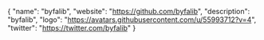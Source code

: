 {
  "name": "byfalib",
  "website": "https://github.com/byfalib",
  "description": "byfalib",
  "logo": "https://avatars.githubusercontent.com/u/55993712?v=4",
  "twitter": "https://twitter.com/byfalib"
}
